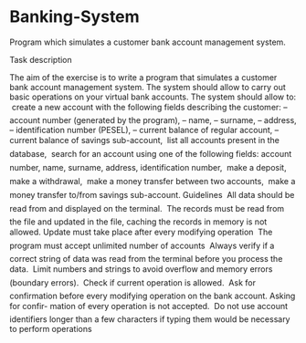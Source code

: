 # Banking-System
Program which simulates a customer bank account management system.


Task description

The aim of the exercise is to write a program that simulates a customer bank account management
system. The system should allow to carry out basic operations on your virtual bank accounts. The
system should allow to:
 create a new account with the following fields describing the customer:
– account number (generated by the program),
– name,
– surname,
– address,
– identification number (PESEL),
– current balance of regular account,
– current balance of savings sub-account,
 list all accounts present in the database,
 search for an account using one of the following fields: account number, name, surname, address,
identification number,
 make a deposit,
 make a withdrawal,
 make a money transfer between two accounts,
 make a money transfer to/from savings sub-account.
Guidelines
 All data should be read from and displayed on the terminal.
 The records must be read from the file and updated in the file, caching the records in memory
is not allowed. Update must take place after every modifying operation
 The program must accept unlimited number of accounts
 Always verify if a correct string of data was read from the terminal before you process the data.
 Limit numbers and strings to avoid overflow and memory errors (boundary errors).
 Check if current operation is allowed.
 Ask for confirmation before every modifying operation on the bank account. Asking for confir-
mation of every operation is not accepted.
 Do not use account identifiers longer than a few characters if typing them would be necessary
to perform operations
